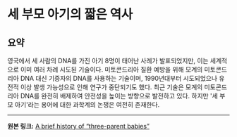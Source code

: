 # 세 부모 아기의 짧은 역사

## 요약
영국에서 세 사람의 DNA를 가진 아기 8명이 태어난 사례가 발표되었지만, 이는 세계적으로 이미 여러 차례 시도된 기술이다.  미토콘드리아 질환 예방을 위해 모계의 미토콘드리아 DNA 대신 기증자의 DNA를 사용하는 기술이며, 1990년대부터 시도되었으나  유전적 이상 발생 가능성으로 인해 연구가 중단되기도 했다.  최근 기술은 모계의 미토콘드리아 DNA를 완전히 배제하여 안전성을 높이는 방향으로 발전하고 있다.  하지만 '세 부모 아기'라는 용어에 대한 과학계의 논쟁은 여전히 존재한다.

---

**원본 링크:** [A brief history of “three-parent babies”](https://www.technologyreview.com/2025/07/18/1120383/a-brief-history-of-three-parent-babies/)
